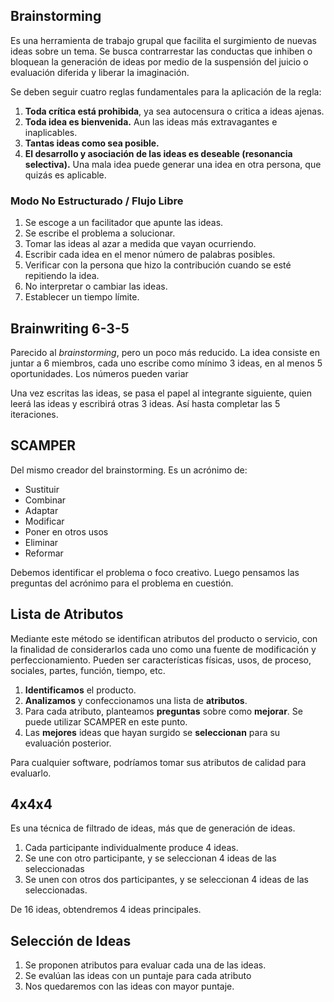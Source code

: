 ## Brainstorming

Es una herramienta de trabajo grupal que facilita el surgimiento de nuevas ideas sobre un tema. Se busca contrarrestar las conductas que inhiben o bloquean la generación de ideas por medio de la suspensión del juicio o evaluación diferida y liberar la imaginación.

Se deben seguir cuatro reglas fundamentales para la aplicación de la regla:

1. **Toda crítica está prohibida**, ya sea autocensura o critica a ideas ajenas.
2. **Toda idea es bienvenida.** Aun las ideas más extravagantes e inaplicables.
3. **Tantas ideas como sea posible.**
4. **El desarrollo y asociación de las ideas es deseable (resonancia selectiva).** Una mala idea puede generar una idea en otra persona, que quizás es aplicable.

### Modo No Estructurado / Flujo Libre

1. Se escoge a un facilitador que apunte las ideas.
2. Se escribe el problema a solucionar.
3. Tomar las ideas al azar a medida que vayan ocurriendo.
4. Escribir cada idea en el menor número de palabras posibles.
5. Verificar con la persona que hizo la contribución cuando se esté repitiendo la idea.
6. No interpretar o cambiar las ideas.
7. Establecer un tiempo límite.

## Brainwriting 6-3-5

Parecido al *brainstorming*, pero un poco más reducido. La idea consiste en juntar a 6 miembros, cada uno escribe como mínimo 3 ideas, en al menos 5 oportunidades. Los números pueden variar

Una vez escritas las ideas, se pasa el papel al integrante siguiente, quien leerá las ideas y escribirá otras 3 ideas. Así hasta completar las 5 iteraciones.

## SCAMPER

Del mismo creador del brainstorming. Es un acrónimo de:

- Sustituir
- Combinar
- Adaptar
- Modificar
- Poner en otros usos
- Eliminar
- Reformar

Debemos identificar el problema o foco creativo. Luego pensamos las preguntas del acrónimo para el problema en cuestión.

## Lista de Atributos

Mediante este método se identifican atributos del producto o servicio, con la finalidad de considerarlos cada uno como una fuente de modificación y perfeccionamiento. Pueden ser características físicas, usos, de proceso, sociales, partes, función, tiempo, etc.

1. **Identificamos** el producto.
2. **Analizamos** y confeccionamos una lista de **atributos**.
3. Para cada atributo, planteamos **preguntas** sobre como **mejorar**. Se puede utilizar SCAMPER en este punto.
4. Las **mejores** ideas que hayan surgido se **seleccionan** para su evaluación posterior.

Para cualquier software, podríamos tomar sus atributos de calidad para evaluarlo.

## 4x4x4

Es una técnica de filtrado de ideas, más que de generación de ideas.

1. Cada participante individualmente produce 4 ideas.
2. Se une con otro participante, y se seleccionan 4 ideas de las seleccionadas
3. Se unen con otros dos participantes, y se seleccionan 4 ideas de las seleccionadas.

De 16 ideas, obtendremos 4 ideas principales.

## Selección de Ideas

1. Se proponen atributos para evaluar cada una de las ideas.
2. Se evalúan las ideas con un puntaje para cada atributo
3. Nos quedaremos con las ideas con mayor puntaje.
